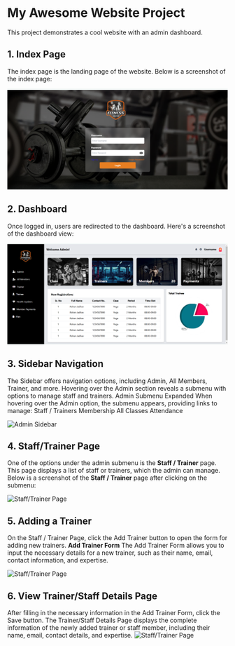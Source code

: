# My Awesome Website Project

This project demonstrates a cool website with an admin dashboard.

## 1. Index Page

The index page is the landing page of the website. Below is a screenshot of the index page:

![Index Page](assets/images/index_page.png)

## 2. Dashboard

Once logged in, users are redirected to the dashboard. Here's a screenshot of the dashboard view:

![Dashboard](assets/images/dashboard.png)

## 3. Sidebar Navigation
The Sidebar offers navigation options, including Admin, All Members, Trainer, and more. Hovering over the Admin section reveals a submenu with options to manage staff and trainers.
Admin Submenu Expanded
When hovering over the Admin option, the submenu appears, providing links to manage:
Staff / Trainers
Membership
All Classes
Attendance

![Admin Sidebar](assets/admin_sidebar.png)

## 4. Staff/Trainer Page

One of the options under the admin submenu is the **Staff / Trainer** page. This page displays a list of staff or trainers, which the admin can manage. Below is a screenshot of the **Staff / Trainer** page after clicking on the submenu:

![Staff/Trainer Page](assets/staff_trainer_page.png)

## 5. Adding a Trainer
On the Staff / Trainer Page, click the Add Trainer button to open the form for adding new trainers.
**Add Trainer Form**
The Add Trainer Form allows you to input the necessary details for a new trainer, such as their name, email, contact information, and expertise.

![Staff/Trainer Page](assets/add_trainer_page.png)

## 6. View Trainer/Staff Details Page
After filling in the necessary information in the Add Trainer Form, click the Save button.
The Trainer/Staff Details Page displays the complete information of the newly added trainer or staff member, including their name, email, contact details, and expertise.
![Staff/Trainer Page](assets/view_details_page.png)


